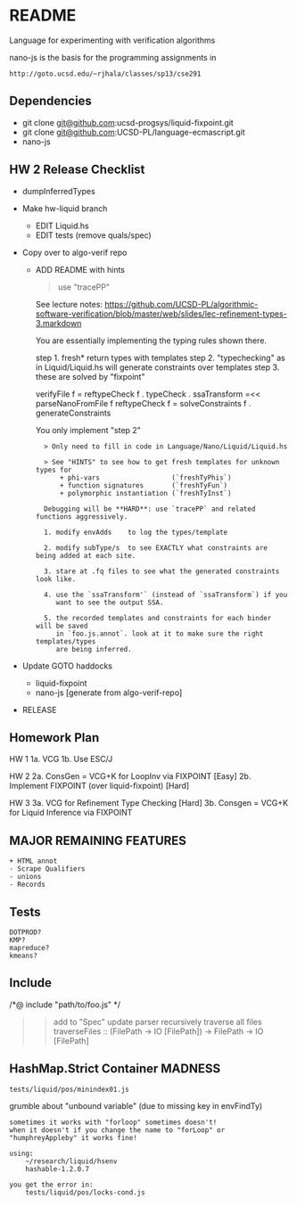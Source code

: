 README
=======

Language for experimenting with verification algorithms

nano-js is the basis for the programming assignments in 

    http://goto.ucsd.edu/~rjhala/classes/sp13/cse291

Dependencies
------------

* git clone git@github.com:ucsd-progsys/liquid-fixpoint.git 
* git clone git@github.com:UCSD-PL/language-ecmascript.git
* nano-js

HW 2 Release Checklist
----------------------

* dumpInferredTypes

* Make hw-liquid branch 
    
    - EDIT Liquid.hs
    - EDIT tests (remove quals/spec)

* Copy over to algo-verif repo
    
    - ADD README with hints
        
        > use "tracePP"
        
        See lecture notes: https://github.com/UCSD-PL/algorithmic-software-verification/blob/master/web/slides/lec-refinement-types-3.markdown
        
        You are essentially implementing the typing rules shown there.

        step 1. fresh* return types with templates
        step 2. "typechecking" as in Liquid/Liquid.hs will generate constraints over templates
        step 3. these are solved by "fixpoint"

        verifyFile f   = reftypeCheck f . typeCheck . ssaTransform =<< parseNanoFromFile f
        reftypeCheck f = solveConstraints f . generateConstraints  
        
        You only implement "step 2" 
        
            > Only need to fill in code in Language/Nano/Liquid/Liquid.hs

            > See "HINTS" to see how to get fresh templates for unknown types for 
                + phi-vars                  (`freshTyPhis`)
                + function signatures       (`freshTyFun`)
                + polymorphic instantiation (`freshTyInst`)

            Debugging will be **HARD**: use `tracePP` and related functions aggressively.

            1. modify envAdds    to log the types/template
            
            2. modify subType/s  to see EXACTLY what constraints are being added at each site.
            
            3. stare at .fq files to see what the generated constraints look like.
            
            4. use the `ssaTransform'` (instead of `ssaTransform`) if you
               want to see the output SSA.
            
            5. the recorded templates and constraints for each binder will be saved 
               in `foo.js.annot`. look at it to make sure the right templates/types 
               are being inferred.


* Update GOTO haddocks
    
    - liquid-fixpoint
    - nano-js [generate from algo-verif-repo]
    

* RELEASE

Homework Plan
-------------

HW 1
1a. VCG 
1b. Use ESC/J

HW 2
2a. ConsGen = VCG+K for LoopInv via FIXPOINT    [Easy]
2b. Implement FIXPOINT (over liquid-fixpoint)   [Hard]

HW 3
3a. VCG for Refinement Type Checking            [Hard]
3b. Consgen = VCG+K for Liquid Inference via FIXPOINT

MAJOR REMAINING FEATURES
------------------------

    + HTML annot
    - Scrape Qualifiers
    - unions
    - Records

Tests
-----

    DOTPROD?
    KMP?
    mapreduce?
    kmeans?

Include
-------

/*@ include "path/to/foo.js" */
  >> add to "Spec"
  >> update parser
  >> recursively traverse all files
          traverseFiles :: (FilePath -> IO [FilePath]) -> FilePath -> IO [FilePath]

HashMap.Strict Container MADNESS
--------------------------------

    tests/liquid/pos/minindex01.js

grumble about "unbound variable" (due to missing key in envFindTy)

    sometimes it works with "forloop" sometimes doesn't!
    when it doesn't if you change the name to "forLoop" or
    "humphreyAppleby" it works fine!

    using: 
        ~/research/liquid/hsenv
        hashable-1.2.0.7

    you get the error in:
        tests/liquid/pos/locks-cond.js

